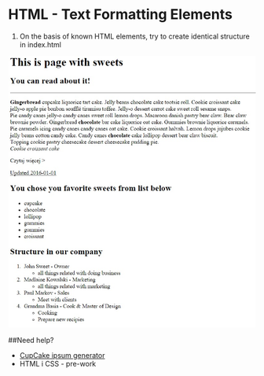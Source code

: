 # HTML - Text Formatting Elements

1. On the basis of known HTML elements, try to create identical structure in index.html

 ![Sample project](images/sample.jpg)
    
##Need help?
*  [CupCake ipsum generator](http://www.cupcakeipsum.com/)
*  HTML i CSS - pre-work
